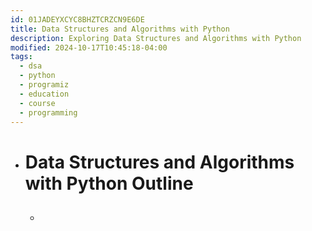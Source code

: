 ```yaml
---
id: 01JADEYXCYC8BHZTCRZCN9E6DE
title: Data Structures and Algorithms with Python
description: Exploring Data Structures and Algorithms with Python
modified: 2024-10-17T10:45:18-04:00
tags:
  - dsa
  - python
  - programiz
  - education
  - course
  - programming
---
```

- # Data Structures and Algorithms with Python Outline
	- ## 